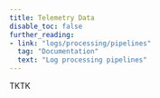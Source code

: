 ```yaml
---
title: Telemetry Data
disable_toc: false
further_reading:
- link: "logs/processing/pipelines"
  tag: "Documentation"
  text: "Log processing pipelines"
---
```


TKTK